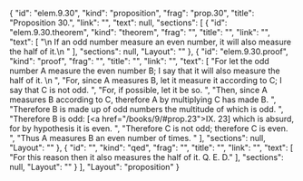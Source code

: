 {
  "id": "elem.9.30",
  "kind": "proposition",
  "frag": "prop.30",
  "title": "Proposition 30.",
  "link": "",
  "text": null,
  "sections": [
    {
      "id": "elem.9.30.theorem",
      "kind": "theorem",
      "frag": "",
      "title": "",
      "link": "",
      "text": [
        "\n       If an odd number measure an even number, it will also measure the half of it.\n      "
      ],
      "sections": null,
      "Layout": ""
    },
    {
      "id": "elem.9.30.proof",
      "kind": "proof",
      "frag": "",
      "title": "",
      "link": "",
      "text": [
        "For let the odd number A measure the even number B; I say that it will also measure the half of it. \n      ",
        "For, since A measures B, let it measure it according to C; I say that C is not odd. ",
        "For, if possible, let it be so. ",
        "Then, since A measures B according to C, therefore A by multiplying C has made B. ",
        "Therefore B is made up of odd numbers the multitude of which is odd. ",
        "Therefore B is odd: [<a href=\"/books/9/#prop.23\">IX. 23</a>] which is absurd, for by hypothesis it is even. ",
        "Therefore C is not odd; therefore C is even. ",
        "Thus A measures B an even number of times. "
      ],
      "sections": null,
      "Layout": ""
    },
    {
      "id": "",
      "kind": "qed",
      "frag": "",
      "title": "",
      "link": "",
      "text": [
        "For this reason then it also measures the half of it. Q. E. D."
      ],
      "sections": null,
      "Layout": ""
    }
  ],
  "Layout": "proposition"
}
